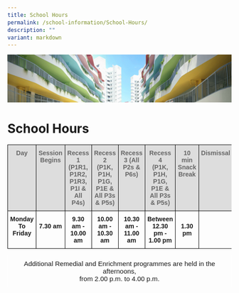 ```yaml
---
title: School Hours
permalink: /school-information/School-Hours/
description: ""
variant: markdown
---
```

![](/images/SchoolInformation.jpg)


School Hours
============

<style type="text/css">
.tg  {border-collapse:collapse;border-spacing:0;}
.tg td{border-color:black;border-style:solid;border-width:1px;font-family:Arial, sans-serif;font-size:14px;
  overflow:hidden;padding:10px 5px;word-break:normal;}
.tg th{border-color:black;border-style:solid;border-width:1px;font-family:Arial, sans-serif;font-size:14px;
  font-weight:normal;overflow:hidden;padding:10px 5px;word-break:normal;}
.tg .tg-a4yv{background-color:#DDD;color:#666;font-weight:bold;text-align:center;vertical-align:top}
.tg .tg-amwm{font-weight:bold;text-align:center;vertical-align:top}
</style>
<table class="tg">
<thead>
  <tr>
    <th class="tg-a4yv"><span style="color:#666;background-color:#DDD">Day</span><br></th>
    <th class="tg-a4yv"><span style="color:#666;background-color:#DDD">Session Begins</span><br></th>
    <th class="tg-a4yv"><span style="color:#666;background-color:#DDD">Recess 1</span><br><span style="color:#666;background-color:#DDD">(P1R1, P1R2, P1R3, P1I &amp;</span><br><span style="color:#666;background-color:#DDD">All P4s)</span><br></th>
    <th class="tg-a4yv"><span style="color:#666;background-color:#DDD">Recess 2</span><br><span style="color:#666;background-color:#DDD">(P1K, P1H, P1G, P1E &amp;</span><br><span style="color:#666;background-color:#DDD">All P3s &amp; P5s)</span><br></th>
    <th class="tg-a4yv"><span style="color:#666;background-color:#DDD">Recess 3 (All P2s &amp; P6s)</span></th>
    <th class="tg-a4yv"><span style="color:#666;background-color:#DDD">Recess 4</span><br><span style="color:#666;background-color:#DDD">(P1K, P1H, P1G, P1E &amp;</span><br><span style="color:#666;background-color:#DDD">All P3s &amp; P5s)</span><br></th>
    <th class="tg-a4yv"><span style="color:#666;background-color:#DDD">10 min Snack Break</span><br></th>
    <th class="tg-a4yv"><span style="color:#666;background-color:#DDD">Dismissal</span><br></th>
  </tr>
</thead>
<tbody>
  <tr>
    <td class="tg-amwm">Monday<br>To<br>Friday</td>
    <td class="tg-amwm"><br>7.30 am</td>
    <td class="tg-amwm">9.30 am -<br>10.00 am</td>
    <td class="tg-amwm">10.00 am -<br>10.30 am</td>
    <td class="tg-amwm">10.30 am -<br>11.00 am</td>
    <td class="tg-amwm">Between<br>12.30 pm - 1.00 pm</td>
    <td class="tg-amwm"><br>1.30 pm</td>
  </tr>
</tbody>
</table>



<style type="text/css">
.tg  {border-collapse:collapse;border-spacing:0;}
.tg td{border-color:black;border-style:solid;border-width:1px;font-family:Arial, sans-serif;font-size:14px;
  overflow:hidden;padding:10px 5px;word-break:normal;}
.tg th{border-color:black;border-style:solid;border-width:1px;font-family:Arial, sans-serif;font-size:14px;
  font-weight:normal;overflow:hidden;padding:10px 5px;word-break:normal;}
.tg .tg-54l1{border-color:#ffffff;font-size:15px;text-align:center;vertical-align:top}
</style>
<table class="tg">
<thead>
  <tr>
    <td class="tg-54l1">Additional Remedial and Enrichment programmes are held in the afternoons,<br><span style="font-weight:400;font-style:normal;text-decoration:none">from 2.00 p.m. to 4.00 p.m.</span></td>
  </tr>
</thead>
</table>